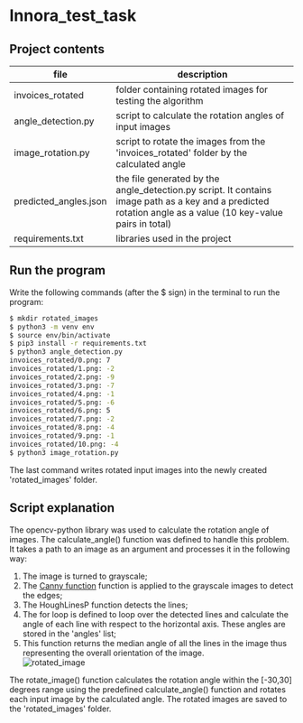 # Innora_test_task

## Project contents 
|file             |description
|-----------------|------------------------------------------------------------|
|invoices_rotated | folder containing rotated images for testing the algorithm|
|angle_detection.py | script to calculate the rotation angles of input images|
|image_rotation.py | script to rotate the images from the 'invoices_rotated' folder by the calculated angle|
|predicted_angles.json | the file generated by the angle_detection.py script. It contains image path as a key and a predicted rotation angle as a value (10 key-value pairs in total)|
|requirements.txt | libraries used in the project|

## Run the program 

Write the following commands (after the $ sign) in the terminal to run the program:<br>
```bash
$ mkdir rotated_images 
$ python3 -m venv env
$ source env/bin/activate
$ pip3 install -r requirements.txt
$ python3 angle_detection.py
invoices_rotated/0.png: 7
invoices_rotated/1.png: -2
invoices_rotated/2.png: -9
invoices_rotated/3.png: -7
invoices_rotated/4.png: -1
invoices_rotated/5.png: -6
invoices_rotated/6.png: 5
invoices_rotated/7.png: -2
invoices_rotated/8.png: -4
invoices_rotated/9.png: -1
invoices_rotated/10.png: -4
$ python3 image_rotation.py
```
The last command writes rotated input images into the newly created 'rotated_images' folder.

## Script explanation
The opencv-python library was used to calculate the rotation angle of images. The calculate_angle() function was defined to handle this problem. It takes a path to an image as an argument and processes it in the following way:
1. The image is turned to grayscale;
2. The <a href='https://www.geeksforgeeks.org/python-opencv-canny-function/'> Canny function</a> function is applied to the grayscale images to detect the edges;
3. The HoughLinesP function detects the lines;
4. The for loop is defined to loop over the detected lines and calculate the angle of each line with respect to the horizontal axis. These angles are stored in the 'angles' list;
5. This function returns the median angle of all the lines in the image thus representing the overall orientation of the image.<br>
![rotated_image](https://drive.google.com/file/d/1EOA1Pvp1EQxXIMNPkXagoqg9E-DTF9-J/view?usp=sharing)

The rotate_image() function calculates the rotation angle within the [-30,30] degrees range using the predefined calculate_angle() function and rotates each input image by the calculated angle. The rotated images are saved to the 'rotated_images' folder.
